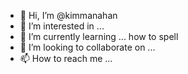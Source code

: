 - 👋 Hi, I’m @kimmanahan
- 👀 I’m interested in ...
- 🌱 I’m currently learning ... how to spell
- 💞️ I’m looking to collaborate on ...
- 📫 How to reach me ...

<!---
kimmanahan/kimmanahan is a ✨ special ✨ repository because its `README.md` (this file) appears on your GitHub profile.
You can click the Preview link to take a look at your changes.
--->
